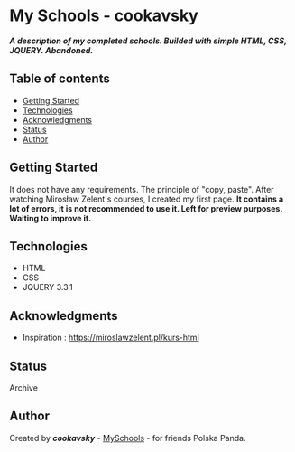 # My Schools - cookavsky
**_A description of my completed schools. Builded with simple HTML, CSS, JQUERY. Abandoned._**

## Table of contents
* [Getting Started](#getting-started)
* [Technologies](#technologies)
* [Acknowledgments](#acknowledgments)
* [Status](#status)
* [Author](#author)

## Getting Started
It does not have any requirements. The principle of "copy, paste". After watching Mirosław Zelent's courses, I created my first page. **It contains a lot of errors, it is not recommended to use it. Left for preview purposes. Waiting to improve it.**

## Technologies
* HTML
* CSS
* JQUERY 3.3.1

## Acknowledgments
* Inspiration : https://miroslawzelent.pl/kurs-html

## Status
Archive

## Author
Created by **_cookavsky_** - [MySchools](https://www.schools.cookavsky.com/) - for friends Polska Panda.
